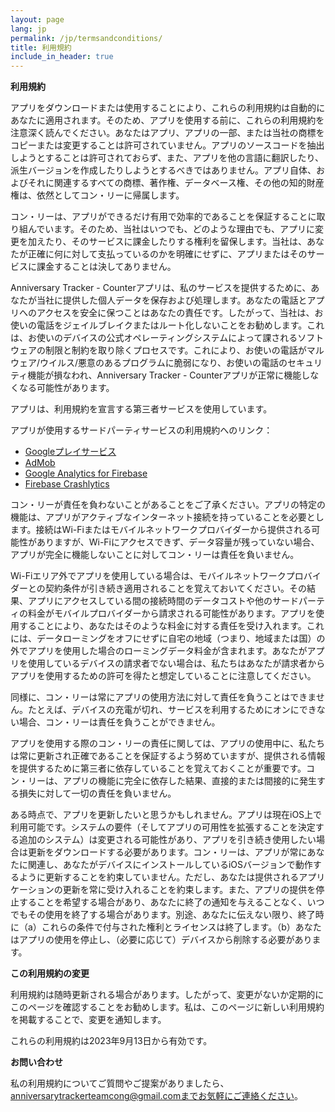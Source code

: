 ```yaml
---
layout: page
lang: jp
permalink: /jp/termsandconditions/
title: 利用規約
include_in_header: true
---
```


**利用規約**

アプリをダウンロードまたは使用することにより、これらの利用規約は自動的にあなたに適用されます。そのため、アプリを使用する前に、これらの利用規約を注意深く読んでください。あなたはアプリ、アプリの一部、または当社の商標をコピーまたは変更することは許可されていません。アプリのソースコードを抽出しようとすることは許可されておらず、また、アプリを他の言語に翻訳したり、派生バージョンを作成したりしようとするべきではありません。アプリ自体、およびそれに関連するすべての商標、著作権、データベース権、その他の知的財産権は、依然としてコン・リーに帰属します。

コン・リーは、アプリができるだけ有用で効率的であることを保証することに取り組んでいます。そのため、当社はいつでも、どのような理由でも、アプリに変更を加えたり、そのサービスに課金したりする権利を留保します。当社は、あなたが正確に何に対して支払っているのかを明確にせずに、アプリまたはそのサービスに課金することは決してありません。

Anniversary Tracker - Counterアプリは、私のサービスを提供するために、あなたが当社に提供した個人データを保存および処理します。あなたの電話とアプリへのアクセスを安全に保つことはあなたの責任です。したがって、当社は、お使いの電話をジェイルブレイクまたはルート化しないことをお勧めします。これは、お使いのデバイスの公式オペレーティングシステムによって課されるソフトウェアの制限と制約を取り除くプロセスです。これにより、お使いの電話がマルウェア/ウイルス/悪意のあるプログラムに脆弱になり、お使いの電話のセキュリティ機能が損なわれ、Anniversary Tracker - Counterアプリが正常に機能しなくなる可能性があります。

アプリは、利用規約を宣言する第三者サービスを使用しています。

アプリが使用するサードパーティサービスの利用規約へのリンク：

* [Googleプレイサービス](https://policies.google.com/terms)
* [AdMob](https://developers.google.com/admob/terms)
* [Google Analytics for Firebase](https://www.google.com/analytics/terms/)
* [Firebase Crashlytics](https://firebase.google.com/terms/crashlytics)

コン・リーが責任を負わないことがあることをご了承ください。アプリの特定の機能は、アプリがアクティブなインターネット接続を持っていることを必要とします。接続はWi-Fiまたはモバイルネットワークプロバイダーから提供される可能性がありますが、Wi-Fiにアクセスできず、データ容量が残っていない場合、アプリが完全に機能しないことに対してコン・リーは責任を負いません。

Wi-Fiエリア外でアプリを使用している場合は、モバイルネットワークプロバイダーとの契約条件が引き続き適用されることを覚えておいてください。その結果、アプリにアクセスしている間の接続時間のデータコストや他のサードパーティの料金がモバイルプロバイダーから請求される可能性があります。アプリを使用することにより、あなたはそのような料金に対する責任を受け入れます。これには、データローミングをオフにせずに自宅の地域（つまり、地域または国）の外でアプリを使用した場合のローミングデータ料金が含まれます。あなたがアプリを使用しているデバイスの請求者でない場合は、私たちはあなたが請求者からアプリを使用するための許可を得たと想定していることに注意してください。

同様に、コン・リーは常にアプリの使用方法に対して責任を負うことはできません。たとえば、デバイスの充電が切れ、サービスを利用するためにオンにできない場合、コン・リーは責任を負うことができません。

アプリを使用する際のコン・リーの責任に関しては、アプリの使用中に、私たちは常に更新され正確であることを保証するよう努めていますが、提供される情報を提供するために第三者に依存していることを覚えておくことが重要です。コン・リーは、アプリの機能に完全に依存した結果、直接的または間接的に発生する損失に対して一切の責任を負いません。

ある時点で、アプリを更新したいと思うかもしれません。アプリは現在iOS上で利用可能です。システムの要件（そしてアプリの可用性を拡張することを決定する追加のシステム）は変更される可能性があり、アプリを引き続き使用したい場合は更新をダウンロードする必要があります。コン・リーは、アプリが常にあなたに関連し、あなたがデバイスにインストールしているiOSバージョンで動作するように更新することを約束していません。ただし、あなたは提供されるアプリケーションの更新を常に受け入れることを約束します。また、アプリの提供を停止することを希望する場合があり、あなたに終了の通知を与えることなく、いつでもその使用を終了する場合があります。別途、あなたに伝えない限り、終了時に（a）これらの条件で付与された権利とライセンスは終了します。（b）あなたはアプリの使用を停止し、（必要に応じて）デバイスから削除する必要があります。

**この利用規約の変更**

利用規約は随時更新される場合があります。したがって、変更がないか定期的にこのページを確認することをお勧めします。私は、このページに新しい利用規約を掲載することで、変更を通知します。

これらの利用規約は2023年9月13日から有効です。

**お問い合わせ**

私の利用規約についてご質問やご提案がありましたら、anniversarytrackerteamcong@gmail.comまでお気軽にご連絡ください。
